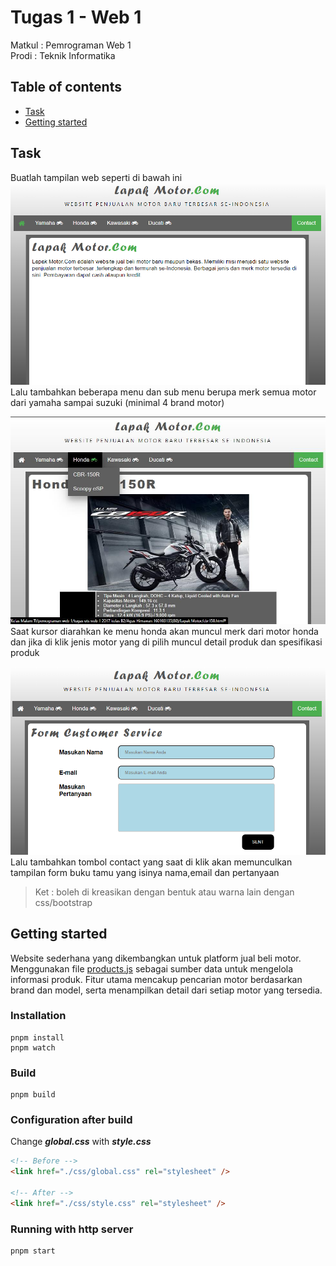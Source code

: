 # Tugas 1 - Web 1

Matkul : Pemrograman Web 1 </br> Prodi : Teknik Informatika

## Table of contents

- [Task](#task)
- [Getting started](#getting-started)

## Task

Buatlah tampilan web seperti di bawah ini ![home page](./src/images/1.png) Lalu
tambahkan beberapa menu dan sub menu berupa merk semua motor dari yamaha sampai
suzuki (minimal 4 brand motor)

![home page](./src/images/2.png) Saat kursor diarahkan ke menu honda akan muncul
merk dari motor honda dan jika di klik jenis motor yang di pilih muncul detail
produk dan spesifikasi produk

![home page](./src/images/3.png) Lalu tambahkan tombol contact yang saat di klik
akan memunculkan tampilan form buku tamu yang isinya nama,email dan pertanyaan

> Ket : boleh di kreasikan dengan bentuk atau warna lain dengan css/bootstrap

## Getting started

Website sederhana yang dikembangkan untuk platform jual beli motor. Menggunakan file [products.js](./public/js/products.js) sebagai sumber data untuk mengelola informasi produk. Fitur utama mencakup pencarian motor berdasarkan brand dan model, serta menampilkan detail dari setiap motor yang tersedia.

### Installation

```shell
pnpm install
pnpm watch
```

### Build

```shell
pnpm build
```

### Configuration after build

Change **_global.css_** with **_style.css_**

```html
<!-- Before -->
<link href="./css/global.css" rel="stylesheet" />

<!-- After -->
<link href="./css/style.css" rel="stylesheet" />
```

### Running with http server

```shell
pnpm start
```
